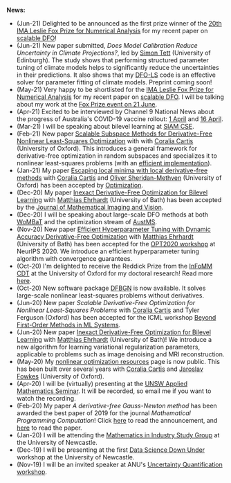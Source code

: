 **News:**

- (Jun-21) Delighted to be announced as the first prize winner of the [20th IMA Leslie Fox Prize for Numerical Analysis](https://ima.org.uk/awards-medals/ima-leslie-fox-prize-numerical-analysis/) for my recent paper on [scalable DFO](https://arxiv.org/abs/2102.12016)!
- (Jun-21) New paper submitted, *Does Model Calibration Reduce Uncertainty in Climate Projections?*, led by [Simon Tett](https://www.research.ed.ac.uk/en/persons/simon-tett) (University of Edinburgh). The study shows that performing structured parameter tuning of climate models helps to significantly reduce the uncertainties in their predictions. It also shows that my [DFO-LS](https://github.com/numericalalgorithmsgroup/dfols) code is an effective solver for parameter fitting of climate models. Preprint coming soon!
- (May-21) Very happy to be shortlisted for the [IMA Leslie Fox Prize for Numerical Analysis](https://ima.org.uk/awards-medals/ima-leslie-fox-prize-numerical-analysis/) for my recent paper on [scalable DFO](https://arxiv.org/abs/2102.12016). I will be talking about my work at the [Fox Prize event on 21 June](https://ima.org.uk/16899/20th-ima-leslie-fox-prize-event/).
- (Apr-21) Excited to be interviewed by Channel 9 National News about the progress of Australia's COVID-19 vaccine rollout: [1 April](https://youtube.com/watch?v=OfWOTrvRFHg) and [16 April](https://www.youtube.com/watch?v=puN9aKbcvys).
- (Mar-21) I will be speaking about bilevel learning at [SIAM CSE](https://www.siam.org/conferences/cm/conference/cse21).
- (Feb-21) New paper [Scalable Subspace Methods for Derivative-Free Nonlinear Least-Squares Optimization](https://arxiv.org/abs/2102.12016) with with [Coralia Cartis](http://people.maths.ox.ac.uk/cartis/) (University of Oxford). This introduces a general framework for derivative-free optimization in random subspaces and specializes it to nonlinear least-squares problems (with an [efficient implementation](https://github.com/numericalalgorithmsgroup/dfbgn)). 
- (Jan-21) My paper [Escaping local minima with local derivative-free methods](https://arxiv.org/abs/1812.11343) with [Coralia Cartis](http://people.maths.ox.ac.uk/cartis/) and [Oliver Sheridan-Methven](https://www.maths.ox.ac.uk/people/oliver.sheridan-methven) (University of Oxford) has been accepted by [Optimization](https://www.tandfonline.com/toc/gopt20/current).
- (Dec-20) My paper [Inexact Derivative-Free Optimization for Bilevel Learning](https://arxiv.org/abs/2006.12674) with [Matthias Ehrhardt](https://mehrhardt.github.io/) (University of Bath) has been accepted by the [Journal of Mathematical Imaging and Vision](https://www.springer.com/journal/10851).
- (Dec-20) I will be speaking about large-scale DFO methods at both [WoMBaT](https://wombat.mocao.org/) and the optimization stream of [AustMS](https://austms.org.au/meetings/annual-conferences/2020-austms-meeting/). 
- (Nov-20) New paper [Efficient Hyperparameter Tuning with Dynamic Accuracy Derivative-Free Optimization](https://arxiv.org/abs/2011.03151) with [Matthias Ehrhardt](https://mehrhardt.github.io/) (University of Bath) has been accepted for the [OPT2020 workshop](http://www.opt-ml.org/) at NeurIPS 2020. We introduce an efficient hyperparameter tuning algorithm with convergence guarantees.
- (Oct-20) I'm delighted to receive the Reddick Prize from the [InFoMM CDT](https://www.maths.ox.ac.uk/study-here/postgraduate-study/industrially-focused-mathematical-modelling-epsrc-cdt) at the University of Oxford for my doctoral research! Read more [here](https://maths.anu.edu.au/news-events/news/lindon-roberts-awarded-prestigious-reddick-prize-university-oxford).
- (Oct-20) New software package [DFBGN](https://github.com/numericalalgorithmsgroup/dfbgn) is now available. It solves large-scale nonlinear least-squares problems without derivatives. 
- (Jun-20) New paper *Scalable Derivative-Free Optimization for Nonlinear Least-Squares Problems* with [Coralia Cartis](http://people.maths.ox.ac.uk/cartis/) and Tyler Ferguson (Oxford) has been accepted for the ICML workshop [Beyond First-Order Methods in ML Systems](https://sites.google.com/view/optml-icml2020/accepted-papers).
- (Jun-20) New paper [Inexact Derivative-Free Optimization for Bilevel Learning](https://arxiv.org/abs/2006.12674) with [Matthias Ehrhardt](https://mehrhardt.github.io/) (University of Bath)! We introduce a new algorithm for learning variational regularization parameters, applicable to problems such as image denoising and MRI reconstruction.
- (May-20) My [nonlinear optimization resources](opt/) page is now public. This has been built over several years with [Coralia Cartis](http://people.maths.ox.ac.uk/cartis/) and [Jaroslav Fowkes](http://people.maths.ox.ac.uk/fowkes/) (University of Oxford).
- (Apr-20) I will be (virtually) presenting at the [UNSW Applied Mathematics Seminar](https://www.maths.unsw.edu.au/seminars/2020-04/derivative-free-optimisation-least-squares-problems). It will be recorded, so email me if you want to watch the recording.
- (Feb-20) My paper *A derivative-free Gauss-Newton method* has been awarded the best paper of 2019 for the journal *Mathematical Programming Computation*! Click [here](https://www.springer.com/journal/12532/updates/17226372) to read the announcement, and [here](https://doi.org/10.1007/s12532-019-00161-7) to read the paper.
- (Jan-20) I will be attending the [Mathematics in Industry Study Group](https://mathsinindustry.com/) at the University of Newcastle.
- (Dec-19) I will be presenting at the first [Data Science Down Under](https://carma.newcastle.edu.au/meetings/dsdu/) workshop at the University of Newcastle.
- (Nov-19) I will be an invited speaker at ANU's [Uncertainty Quantification workshop](https://maths.anu.edu.au/news-events/events/uncertainty-quantification-workshop).

